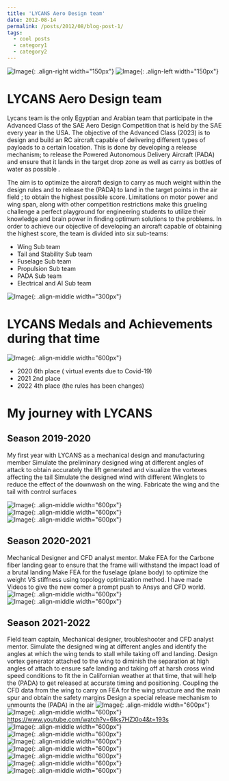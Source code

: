 ```yaml
---
title: 'LYCANS Aero Design team'
date: 2012-08-14
permalink: /posts/2012/08/blog-post-1/
tags:
  - cool posts
  - category1
  - category2
---
```


![Image](./images/Picture1.jpg){: .align-right width="150px"}
![Image](./images/Picture2.jpg){: .align-left width="150px"}

LYCANS Aero Design team
======
Lycans team is the only Egyptian and Arabian team that participate in the Advanced Class of the SAE Aero Design Competition that is held by the SAE every year in the USA. The objective of the Advanced Class (2023) is to design and build an RC aircraft capable of delivering different types of payloads to a certain location. This is done by developing a release mechanism; to release the Powered Autonomous Delivery Aircraft (PADA) and ensure that it lands in the target drop zone as well as carry as bottles of water as possible .

The aim is to optimize the aircraft design to carry as much weight within the design rules and to release the (PADA) to land in the target points in the air field ; to obtain the highest possible score. Limitations on motor power and wing span, along with other competition restrictions make this grueling challenge a perfect playground for engineering students to utilize their knowledge and brain power in finding optimum solutions to the problems. In order to achieve our objective of developing an aircraft capable of obtaining the highest score, the team is divided into six sub-teams:
- Wing Sub team
- Tail and Stability Sub team
- Fuselage Sub team
- Propulsion Sub team
- PADA Sub team
- Electrical and AI Sub team

![Image](./images/Picture3.jpg){: .align-middle width="300px"}

LYCANS Medals and Achievements during that time
======
![Image](./images/Picture7.jpg){: .align-middle width="600px"}

- 2020 6th place ( virtual events due to Covid-19)
- 2021 2nd place 
- 2022 4th place (the rules has been changes)

My journey with LYCANS
======

Season 2019-2020 
------
My first year with LYCANS as a mechanical design and manufacturing member 
Simulate the preliminary designed wing at different angles of attack to obtain accurately the lift generated and visualize the vortexes affecting the tail
Simulate the designed wind with different Winglets to reduce the effect of the downwash on the wing.
Fabricate the wing and the tail with control surfaces 

![Image](./images/Picture8.jpg){: .align-middle width="600px"} <br/>
![Image](./images/Picture9.jpg){: .align-middle width="600px"} <br/>
![Image](./images/Picture10.jpg){: .align-middle width="600px"} <br/>


Season 2020-2021
------
Mechanical Designer and CFD analyst mentor.
Make FEA for the Carbone fiber landing gear to ensure that the frame will withstand the impact load of a brutal landing 
Make FEA for the fuselage (plane body) to optimize the weight VS stiffness using topology optimization method.
I have made Videos to give the new comer a prompt push to Ansys and CFD world. 
![Image](./images/Picture11.jpg){: .align-middle width="600px"} <br/>
![Image](./images/Picture12.jpg){: .align-middle width="600px"} <br/>



Season 2021-2022
------
Field team captain, Mechanical designer, troubleshooter and CFD analyst mentor.
Simulate the designed wing at different angles and identify the angles at which the wing tends to stall while taking off and landing.
Design vortex generator attached to the wing to diminish the separation at high angles of attach to ensure safe landing and taking off at harsh cross wind speed conditions to fit the in Californian weather at that time, that will help the (PADA) to get released at accurate timing and positioning.
Coupling the CFD data from the wing to carry on FEA for the wing structure and the main spur and obtain the safety margins
Design a special release mechanism to unmounts the (PADA) in the air 
![Image](./images/Picture13.jpg){: .align-middle width="600px"} <br/>
![Image](./images/Picture14.jpg){: .align-middle width="600px"} <br/>
https://www.youtube.com/watch?v=6lks7HZXlo4&t=193s <br/>
![Image](./images/Picture15.jpg){: .align-middle width="600px"} <br/>
![Image](./images/Picture16.jpg){: .align-middle width="600px"} <br/>
![Image](./images/Picture18.jpg){: .align-middle width="600px"} <br/>
![Image](./images/Picture19.jpg){: .align-middle width="600px"} <br/>
![Image](./images/Picture20.jpg){: .align-middle width="600px"} <br/>
![Image](./images/Picture21.jpg){: .align-middle width="600px"} <br/>
![Image](./images/Picture22.jpg){: .align-middle width="600px"} <br/>

